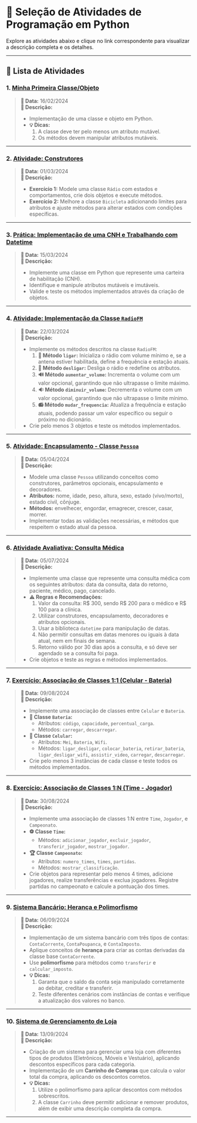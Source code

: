# 🎯 **Seleção de Atividades de Programação em Python**

Explore as atividades abaixo e clique no link correspondente para visualizar a descrição completa e os detalhes.

---

## 📝 **Lista de Atividades**

### **1. [Minha Primeira Classe/Objeto](https://github.com/WallasAR/POO_in_Python_exercises/blob/339a40eeb2a2c6f06d9a5dc3b3a388dfb8c0bdf8/activity%20001/Class_and_Object.py)**
> **📅 Data:** 16/02/2024  
> **📝 Descrição:**  
> - Implementação de uma classe e objeto em Python.
> - **💡 Dicas:**
>   1. A classe deve ter pelo menos um atributo mutável.
>   2. Os métodos devem manipular atributos mutáveis.

---

### **2. [Atividade: Construtores](https://github.com/WallasAR/POO_in_Python_exercises/tree/339a40eeb2a2c6f06d9a5dc3b3a388dfb8c0bdf8/activity%20002)**
> **📅 Data:** 01/03/2024  
> **📝 Descrição:**  
> - **Exercício 1:** Modele uma classe `Rádio` com estados e comportamentos, crie dois objetos e execute métodos.
> - **Exercício 2:** Melhore a classe `Bicicleta` adicionando limites para atributos e ajuste métodos para alterar estados com condições específicas.

---

### **3. [Prática: Implementação de uma CNH e Trabalhando com Datetime](https://github.com/WallasAR/POO_in_Python_exercises/tree/339a40eeb2a2c6f06d9a5dc3b3a388dfb8c0bdf8/activity%20003)**
> **📅 Data:** 15/03/2024  
> **📝 Descrição:**  
> - Implemente uma classe em Python que represente uma carteira de habilitação (CNH).
> - Identifique e manipule atributos mutáveis e imutáveis.
> - Valide e teste os métodos implementados através da criação de objetos.

---

### **4. [Atividade: Implementação da Classe `RadioFM`](https://github.com/WallasAR/POO_in_Python_exercises/tree/339a40eeb2a2c6f06d9a5dc3b3a388dfb8c0bdf8/activity%20004)**
> **📅 Data:** 22/03/2024  
> **📝 Descrição:**  
> - Implemente os métodos descritos na classe `RadioFM`:
>   1. **🔌 Método `ligar`:** Inicializa o rádio com volume mínimo e, se a antena estiver habilitada, define a frequência e estação atuais.
>   2. **🔌 Método `desligar`:** Desliga o rádio e redefine os atributos.
>   3. **🔊 Método `aumentar_volume`:** Incrementa o volume com um valor opcional, garantindo que não ultrapasse o limite máximo.
>   4. **🔉 Método `diminuir_volume`:** Decrementa o volume com um valor opcional, garantindo que não ultrapasse o limite mínimo.
>   5. **📻 Método `mudar_frequencia`:** Atualiza a frequência e estação atuais, podendo passar um valor específico ou seguir o próximo no dicionário.
> - Crie pelo menos 3 objetos e teste os métodos implementados.

---

### **5. [Atividade: Encapsulamento - Classe `Pessoa`](https://github.com/WallasAR/POO_in_Python_exercises/tree/339a40eeb2a2c6f06d9a5dc3b3a388dfb8c0bdf8/activity%20005)**
> **📅 Data:** 05/04/2024  
> **📝 Descrição:**  
> - Modele uma classe `Pessoa` utilizando conceitos como construtores, parâmetros opcionais, encapsulamento e decoradores.
> - **Atributos:** nome, idade, peso, altura, sexo, estado (vivo/morto), estado civil, cônjuge.
> - **Métodos:** envelhecer, engordar, emagrecer, crescer, casar, morrer.
> - Implementar todas as validações necessárias, e métodos que respeitem o estado atual da pessoa.

---

### **6. [Atividade Avaliativa: Consulta Médica](https://github.com/WallasAR/POO_in_Python_exercises/tree/339a40eeb2a2c6f06d9a5dc3b3a388dfb8c0bdf8/activity%20006)**
> **📅 Data:** 05/07/2024  
> **📝 Descrição:**  
> - Implemente uma classe que represente uma consulta médica com os seguintes atributos: data da consulta, data do retorno, paciente, médico, pago, cancelado.
> - **⚠️ Regras e Recomendações:**
>   1. Valor da consulta: R$ 300, sendo R$ 200 para o médico e R$ 100 para a clínica.
>   2. Utilizar construtores, encapsulamento, decoradores e atributos opcionais.
>   3. Usar a biblioteca `datetime` para manipulação de datas.
>   4. Não permitir consultas em datas menores ou iguais à data atual, nem em finais de semana.
>   5. Retorno válido por 30 dias após a consulta, e só deve ser agendado se a consulta foi paga.
> - Crie objetos e teste as regras e métodos implementados.

---

### **7. [Exercício: Associação de Classes 1:1 (Celular - Bateria)](https://github.com/WallasAR/POO_in_Python_exercises/tree/339a40eeb2a2c6f06d9a5dc3b3a388dfb8c0bdf8/activity%20007)**
> **📅 Data:** 09/08/2024  
> **📝 Descrição:**  
> - Implemente uma associação de classes entre `Celular` e `Bateria`.
> - **🔋 Classe `Bateria`:**
>   - Atributos: `código`, `capacidade`, `percentual_carga`.
>   - Métodos: `carregar`, `descarregar`.
> - **📱 Classe `Celular`:**
>   - Atributos: `Mei`, `Bateria`, `Wifi`.
>   - Métodos: `ligar_desligar`, `colocar_bateria`, `retirar_bateria`, `ligar_desligar_wifi`, `assistir_video`, `carregar`, `descarregar`.
> - Crie pelo menos 3 instâncias de cada classe e teste todos os métodos implementados.

---

### **8. [Exercício: Associação de Classes 1:N (Time - Jogador)](https://github.com/WallasAR/POO_in_Python_exercises/tree/339a40eeb2a2c6f06d9a5dc3b3a388dfb8c0bdf8/activity%20008)**
> **📅 Data:** 30/08/2024  
> **📝 Descrição:**  
> - Implemente uma associação de classes 1:N entre `Time`, `Jogador`, e `Campeonato`.
> - **⚽ Classe `Time`:**
>   - Métodos: `adicionar_jogador`, `excluir_jogador`, `transferir_jogador`, `mostrar_jogador`.
> - **🏆 Classe `Campeonato`:**
>   - Atributos: `numero_times`, `times`, `partidas`.
>   - Métodos: `mostrar_classificação`.
> - Crie objetos para representar pelo menos 4 times, adicione jogadores, realize transferências e exclua jogadores. Registre partidas no campeonato e calcule a pontuação dos times.

---

### **9. [Sistema Bancário: Herança e Polimorfismo](https://github.com/WallasAR/POO_in_Python_exercises/tree/79893956be1212ad82712a05e3f1801790613300/activity%20009)**
> **📅 Data:** 06/09/2024  
> **📝 Descrição:**  
> - Implementação de um sistema bancário com três tipos de contas: `ContaCorrente`, `ContaPoupanca`, e `ContaImposto`.
> - Aplique conceitos de **herança** para criar as contas derivadas da classe base `ContaCorrente`.
> - Use **polimorfismo** para métodos como `transferir` e `calcular_imposto`.
> - **💡 Dicas:**
>   1. Garanta que o saldo da conta seja manipulado corretamente ao debitar, creditar e transferir.
>   2. Teste diferentes cenários com instâncias de contas e verifique a atualização dos valores no banco.

---

### **10. [Sistema de Gerenciamento de Loja](https://github.com/WallasAR/POO_in_Python_exercises/tree/b03257a7015d9e705b4c8f1715f6f3a5e5f4b2d6/activity%20010)**
> **📅 Data:** 13/09/2024  
> **📝 Descrição:**  
> - Criação de um sistema para gerenciar uma loja com diferentes tipos de produtos (Eletrônicos, Móveis e Vestuário), aplicando descontos específicos para cada categoria.
> - Implementação de um **Carrinho de Compras** que calcula o valor total da compra, aplicando os descontos corretos.
> - **💡 Dicas:**
>   1. Utilize o polimorfismo para aplicar descontos com métodos sobrescritos.
>   2. A classe `Carrinho` deve permitir adicionar e remover produtos, além de exibir uma descrição completa da compra.

---
